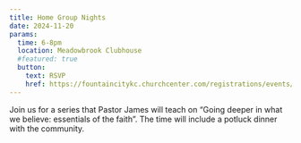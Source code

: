 ```yaml
---
title: Home Group Nights
date: 2024-11-20
params:
  time: 6-8pm
  location: Meadowbrook Clubhouse
  #featured: true
  button:
    text: RSVP
    href: https://fountaincitykc.churchcenter.com/registrations/events/2501639
---
```


Join us for a series that Pastor James will teach on “Going deeper in what we believe: essentials of the faith”. The time will include a potluck dinner with the community.

<!--more-->
